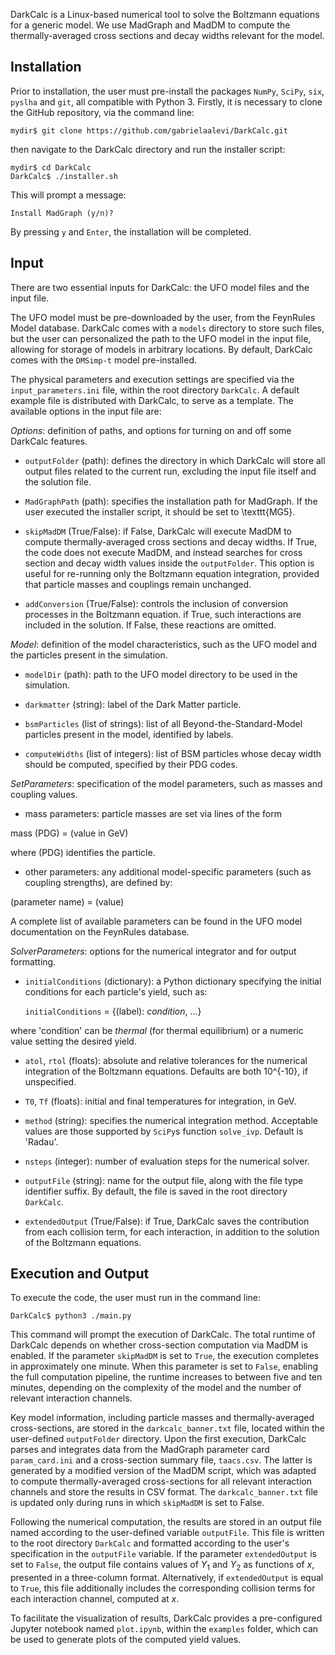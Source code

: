 DarkCalc is a Linux-based numerical tool to solve the Boltzmann equations for a generic model. We use MadGraph and MadDM to compute the thermally-averaged cross sections and decay widths relevant for the model.

## Installation

Prior to installation, the user must pre-install the packages `NumPy`, `SciPy`, `six`, `pyslha` and `git`, all compatible with Python 3. Firstly, it is necessary to clone the GitHub repository, via the command line:
```
mydir$ git clone https://github.com/gabrielaalevi/DarkCalc.git
```
then navigate to the DarkCalc directory and run the installer script:
```
mydir$ cd DarkCalc
DarkCalc$ ./installer.sh
```
This will prompt a message:
```
Install MadGraph (y/n)?
```
By pressing `y` and `Enter`, the installation will be completed.

## Input

There are two essential inputs for DarkCalc: the UFO model files and the input file. 

The UFO model must be pre-downloaded by the user, from the FeynRules Model database. DarkCalc comes with a `models` directory to store such files, but the user can personalized the path to the UFO model in the input file, allowing for storage of models in arbitrary locations. By default, DarkCalc comes with the `DMSimp-t` model pre-installed.

The physical parameters and execution settings are specified via the `input_parameters.ini` file, within the root directory `DarkCalc`. A default example file is distributed with DarkCalc, to serve as a template. The available options in the input file are:

*Options*: definition of paths, and options for turning on and off some DarkCalc features.

- `outputFolder` (path): defines the directory in which DarkCalc will store all output files related to the current run, excluding the input file itself and the solution file.
  
- `MadGraphPath` (path): specifies the installation path for MadGraph. If the user executed the installer script, it should be set to \texttt{MG5}.
  
- `skipMadDM` (True/False): if False, DarkCalc will execute MadDM to compute thermally-averaged cross sections and decay widths. If True, the code does not execute MadDM, and instead searches for cross section and decay width values inside the `outputFolder`. This option is useful for re-running only the Boltzmann equation integration, provided that particle masses and couplings remain unchanged.
  
- `addConversion` (True/False): controls the inclusion of conversion processes in the Boltzmann equation. if True, such interactions are included in the solution. If False, these reactions are omitted.
  
*Model*: definition of the model characteristics, such as the UFO model and the particles present in the simulation.

- `modelDir` (path): path to the UFO model directory to be used in the simulation.
  
- `darkmatter` (string): label of the Dark Matter particle.
  
- `bsmParticles` (list of strings): list of all Beyond-the-Standard-Model particles present in the model, identified by labels.
  
- `computeWidths` (list of integers): list of BSM particles whose decay width should be computed, specified by their PDG codes.
  
*SetParameters*: specification of the model parameters, such as masses and coupling values.

- mass parameters: particle masses are set via lines of the form

mass (PDG) = (value in GeV)

where (PDG) identifies the particle.

- other parameters: any additional model-specific parameters (such as coupling strengths), are defined by:
  
(parameter name) = (value)

  A complete list of available parameters can be found in the UFO model documentation on the FeynRules database.
  
*SolverParameters*: options for the numerical integrator and for output formatting.

- `initialConditions` (dictionary): a Python dictionary specifying the initial conditions for each particle's yield, such as:
  
  `initialConditions` = {(label): *condition*, ...}
  
where 'condition' can be *thermal* (for thermal equilibrium) or a numeric value setting the desired yield.

- `atol`, `rtol` (floats): absolute and relative tolerances for the numerical integration of the Boltzmann equations. Defaults are both 10^{-10}, if unspecified.
  
- `T0`, `Tf` (floats): initial and final temperatures for integration, in GeV.
  
- `method` (string): specifies the numerical integration method. Acceptable values are those supported by `SciPy`s function `solve_ivp`. Default is 'Radau'.
  
- `nsteps` (integer): number of evaluation steps for the numerical solver.
  
- `outputFile` (string): name for the output file, along with the file type identifier suffix. By default, the file is saved in the root directory `DarkCalc`.
  
- `extendedOutput` (True/False): if True, DarkCalc saves the contribution from each collision term, for each interaction, in addition to the solution of the Boltzmann equations.
  
## Execution and Output

To execute the code, the user must run in the command line:

```DarkCalc$ python3 ./main.py```

This command will prompt the execution of DarkCalc. The total runtime of DarkCalc depends on whether cross-section computation via MadDM is enabled. If the parameter `skipMadDM` is set to `True`, the execution completes in approximately one minute. When this parameter is set to `False`, enabling the full computation pipeline, the runtime increases to between five and ten minutes, depending on the complexity of the model and the number of relevant interaction channels.

Key model information, including particle masses and thermally-averaged cross-sections, are stored in the `darkcalc_banner.txt` file, located within the user-defined `outputFolder` directory. Upon the first execution, DarkCalc parses and integrates data from the MadGraph parameter card `param_card.ini` and a cross-section summary file, `taacs.csv`. The latter is generated by a modified version of the MadDM script, which was adapted to compute thermally-averaged cross-sections for all relevant interaction channels and store the results in CSV format. The `darkcalc_banner.txt` file is updated only during runs in which `skipMadDM` is set to False.

Following the numerical computation, the results are stored in an output file named according to the user-defined variable `outputFile`. This file is written to the root directory `DarkCalc` and formatted according to the user's specification in the `outputFile` variable. If the parameter `extendedOutput` is set to `False`, the output file contains values of $Y_1$ and $Y_2$ as functions of $x$, presented in a three-column format. Alternatively, if `extendedOutput` is equal to `True`, this file additionally includes the corresponding collision terms for each interaction channel, computed at $x$.

To facilitate the visualization of results, DarkCalc provides a pre-configured Jupyter notebook named `plot.ipynb`, within the `examples` folder, which can be used to generate plots of the computed yield values.
